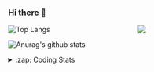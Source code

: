 ### Hi there 👋

<!--
**tao8687/tao8687** is a ✨ _special_ ✨ repository because its `README.md` (this file) appears on your GitHub profile.

Here are some ideas to get you started:

- 🔭 I’m currently working on ...
- 🌱 I’m currently learning ...
- 👯 I’m looking to collaborate on ...
- 🤔 I’m looking for help with ...
- 💬 Ask me about ...
- 📫 How to reach me: ...
- 😄 Pronouns: ...
- ⚡ Fun fact: ...
-->

<img align='right' src="https://media.giphy.com/media/M9gbBd9nbDrOTu1Mqx/giphy.gif" width="240">

  
![Top Langs](https://github-readme-stats.vercel.app/api/top-langs/?username=tao8687&layout=compact&title_color=23238E&text_color=A67D3D)

![Anurag's github stats](https://github-readme-stats.vercel.app/api?username=tao8687&show_icons=true&&text_color=A67D3D&title_color=23238E&show_icons=false&count_private=true&hide=stars)

<details>
  <summary>:zap: Coding Stats</summary>
  <br>
    
<!--START_SECTION:waka-->
![Code Time](http://img.shields.io/badge/Code%20Time-1%2C837%20hrs%2037%20mins-blue)

![Profile Views](http://img.shields.io/badge/Profile%20Views-0-blue)

**🐱 My GitHub Data** 

> 📦 1.5 MB Used in GitHub's Storage 
 > 
> 🏆 384 Contributions in the Year 2024
 > 
> 🚫 Not Opted to Hire
 > 
> 📜 62 Public Repositories 
 > 
> 🔑 25 Private Repositories 
 > 
**I'm an Early 🐤** 

```text
🌞 Morning                1600 commits        ██████████████████████░░░   88.25 % 
🌆 Daytime                90 commits          █░░░░░░░░░░░░░░░░░░░░░░░░   04.96 % 
🌃 Evening                119 commits         ██░░░░░░░░░░░░░░░░░░░░░░░   06.56 % 
🌙 Night                  4 commits           ░░░░░░░░░░░░░░░░░░░░░░░░░   00.22 % 
```
📅 **I'm Most Productive on Wednesday** 

```text
Monday                   260 commits         ████░░░░░░░░░░░░░░░░░░░░░   14.34 % 
Tuesday                  247 commits         ███░░░░░░░░░░░░░░░░░░░░░░   13.62 % 
Wednesday                317 commits         ████░░░░░░░░░░░░░░░░░░░░░   17.48 % 
Thursday                 241 commits         ███░░░░░░░░░░░░░░░░░░░░░░   13.29 % 
Friday                   257 commits         ████░░░░░░░░░░░░░░░░░░░░░   14.18 % 
Saturday                 250 commits         ███░░░░░░░░░░░░░░░░░░░░░░   13.79 % 
Sunday                   241 commits         ███░░░░░░░░░░░░░░░░░░░░░░   13.29 % 
```


📊 **This Week I Spent My Time On** 

```text
🕑︎ Time Zone: Asia/Shanghai

💬 Programming Languages: 
C++                      11 hrs 19 mins      ███████████████████░░░░░░   76.97 % 
Other                    2 hrs 1 min         ███░░░░░░░░░░░░░░░░░░░░░░   13.80 % 
Markdown                 56 mins             ██░░░░░░░░░░░░░░░░░░░░░░░   06.37 % 
INI                      11 mins             ░░░░░░░░░░░░░░░░░░░░░░░░░   01.27 % 
YAML                     8 mins              ░░░░░░░░░░░░░░░░░░░░░░░░░   00.92 % 

🔥 Editors: 
VS Code                  14 hrs 42 mins      █████████████████████████   100.00 % 

🐱‍💻 Projects: 
src                      12 hrs 42 mins      ██████████████████████░░░   86.38 % 
LaserUndistortion        41 mins             █░░░░░░░░░░░░░░░░░░░░░░░░   04.69 % 
ndt_mapping              27 mins             █░░░░░░░░░░░░░░░░░░░░░░░░   03.14 % 
cartographer_ros         27 mins             █░░░░░░░░░░░░░░░░░░░░░░░░   03.06 % 
lidar_undistortion_2d    9 mins              ░░░░░░░░░░░░░░░░░░░░░░░░░   01.09 % 

💻 Operating System: 
Linux                    14 hrs 42 mins      █████████████████████████   100.00 % 
```

**I Mostly Code in C++** 

```text
C++                      11 repos            ████████░░░░░░░░░░░░░░░░░   31.43 % 
Python                   10 repos            ███████░░░░░░░░░░░░░░░░░░   28.57 % 
JavaScript               2 repos             █░░░░░░░░░░░░░░░░░░░░░░░░   05.71 % 
Batchfile                1 repo              █░░░░░░░░░░░░░░░░░░░░░░░░   02.86 % 
HTML                     1 repo              █░░░░░░░░░░░░░░░░░░░░░░░░   02.86 % 
```



**Timeline**

![Lines of Code chart](https://raw.githubusercontent.com/tao8687/tao8687/master/assets/bar_graph.png)


 Last Updated on 27/12/2024 01:39:57 UTC
<!--END_SECTION:waka-->
</details>
